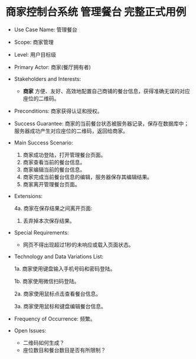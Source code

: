 # 商家控制台系统 管理餐台 完整正式用例

- Use Case Name: 管理餐台

- Scope: 商家管理

- Level: 用户目标级

- Primary Actor: 商家(餐厅拥有者)

- Stakeholders and Interests:

    - **商家** 方便、友好、高效地配置自己商铺的餐台信息，获得准确无误的对应座位的二维码。

- Preconditions: 商家获得认证和授权。

- Success Guarantee: 商家的当前餐台状态被服务器记录，保存在数据库中；服务器成功产生对应座位的二维码，返回给商家。

- Main Success Scenario:

    1. 商家成功登陆，打开管理餐台页面。
    2. 商家查看当前的餐台信息。
    3. 商家编辑当前的餐台信息。
    4. 商家完成当前餐台信息的编辑，服务器保存其编辑结果。
    5. 商家离开管理餐台页面。

- Extensions:

    4a. 商家在保存结果之间离开页面:

    1. 丢弃掉本次保存结果。

- Special Requirements:

    - 网页不得出现超过1秒的未响应或载入页面状态。

- Technology and Data Variations List:

    1a. 商家使用键盘输入手机号码和密码登陆。
    
    1b. 商家使用微信扫码登陆。

    2a. 商家使用鼠标点击查看餐台信息。

    3a. 商家使用鼠标和键盘编辑餐台信息。

- Frequency of Occurrence: 频繁。

- Open Issues:

    - 二维码如何生成？
    - 座位数目和餐台数目是否有所限制？